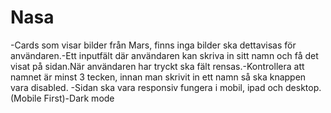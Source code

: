 # Nasa
-Cards som visar bilder från Mars, finns inga bilder ska dettavisas för användaren.-Ett inputfält där användaren kan skriva in sitt namn och få det visat på sidan.När användaren har tryckt ska fält rensas.-Kontrollera att namnet är minst 3 tecken, innan man skrivit in ett namn så ska knappen vara disabled. -Sidan ska vara responsiv fungera i mobil, ipad och desktop. (Mobile First)-Dark mode 
